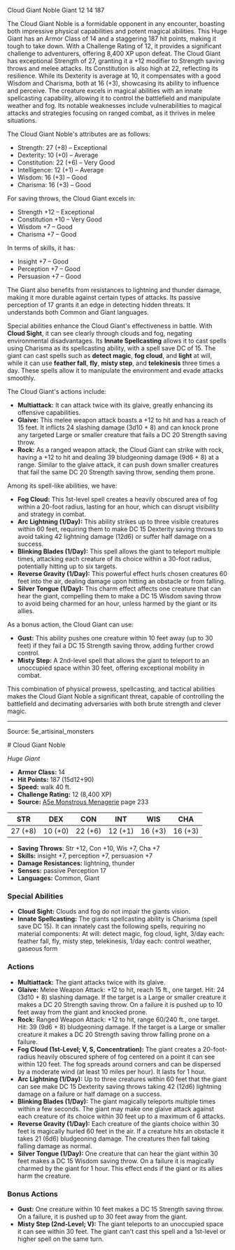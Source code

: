 <MonsterName/>Cloud Giant Noble</MonsterName>
<CreatureType/>Giant</CreatureType>
<CR/>12</CR>
<AC/>14</AC>
<HP/>187</HP>
<summary>The Cloud Giant Noble is a formidable opponent in any encounter, boasting both impressive physical capabilities and potent magical abilities. This Huge Giant has an Armor Class of 14 and a staggering 187 hit points, making it tough to take down. With a Challenge Rating of 12, it provides a significant challenge to adventurers, offering 8,400 XP upon defeat. The Cloud Giant has exceptional Strength of 27, granting it a +12 modifier to Strength saving throws and melee attacks. Its Constitution is also high at 22, reflecting its resilience. While its Dexterity is average at 10, it compensates with a good Wisdom and Charisma, both at 16 (+3), showcasing its ability to influence and perceive. The creature excels in magical abilities with an innate spellcasting capability, allowing it to control the battlefield and manipulate weather and fog. Its notable weaknesses include vulnerabilities to magical attacks and strategies focusing on ranged combat, as it thrives in melee situations.</summary>

<detail>

The Cloud Giant Noble's attributes are as follows: 
- Strength: 27 (+8) – Exceptional
- Dexterity: 10 (+0) – Average
- Constitution: 22 (+6) – Very Good
- Intelligence: 12 (+1) – Average
- Wisdom: 16 (+3) – Good
- Charisma: 16 (+3) – Good

For saving throws, the Cloud Giant excels in:
- Strength +12 – Exceptional
- Constitution +10 – Very Good
- Wisdom +7 – Good
- Charisma +7 – Good

In terms of skills, it has:
- Insight +7 – Good
- Perception +7 – Good
- Persuasion +7 – Good

The Giant also benefits from resistances to lightning and thunder damage, making it more durable against certain types of attacks. Its passive perception of 17 grants it an edge in detecting hidden threats. It understands both Common and Giant languages.

Special abilities enhance the Cloud Giant's effectiveness in battle. With **Cloud Sight**, it can see clearly through clouds and fog, negating environmental disadvantages. Its **Innate Spellcasting** allows it to cast spells using Charisma as its spellcasting ability, with a spell save DC of 15. The giant can cast spells such as **detect magic**, **fog cloud**, and **light** at will, while it can use **feather fall**, **fly**, **misty step**, and **telekinesis** three times a day. These spells allow it to manipulate the environment and evade attacks smoothly.

The Cloud Giant's actions include:
- **Multiattack:** It can attack twice with its glaive, greatly enhancing its offensive capabilities.
- **Glaive:** This melee weapon attack boasts a +12 to hit and has a reach of 15 feet. It inflicts 24 slashing damage (3d10 + 8) and can knock prone any targeted Large or smaller creature that fails a DC 20 Strength saving throw.
- **Rock:** As a ranged weapon attack, the Cloud Giant can strike with rock, having a +12 to hit and dealing 39 bludgeoning damage (9d6 + 8) at a range. Similar to the glaive attack, it can push down smaller creatures that fail the same DC 20 Strength saving throw, sending them prone.

Among its spell-like abilities, we have:
- **Fog Cloud:** This 1st-level spell creates a heavily obscured area of fog within a 20-foot radius, lasting for an hour, which can disrupt visibility and strategy in combat.
- **Arc Lightning (1/Day):** This ability strikes up to three visible creatures within 60 feet, requiring them to make DC 15 Dexterity saving throws to avoid taking 42 lightning damage (12d6) or suffer half damage on a success.
- **Blinking Blades (1/Day):** This spell allows the giant to teleport multiple times, attacking each creature of its choice within a 30-foot radius, potentially hitting up to six targets.
- **Reverse Gravity (1/Day):** This powerful effect hurls chosen creatures 60 feet into the air, dealing damage upon hitting an obstacle or from falling.
- **Silver Tongue (1/Day):** This charm effect affects one creature that can hear the giant, compelling them to make a DC 15 Wisdom saving throw to avoid being charmed for an hour, unless harmed by the giant or its allies.

As a bonus action, the Cloud Giant can use:
- **Gust:** This ability pushes one creature within 10 feet away (up to 30 feet) if they fail a DC 15 Strength saving throw, adding further crowd control.
- **Misty Step:** A 2nd-level spell that allows the giant to teleport to an unoccupied space within 30 feet, offering exceptional mobility in combat.

This combination of physical prowess, spellcasting, and tactical abilities makes the Cloud Giant Noble a significant threat, capable of controlling the battlefield and decimating adversaries with both brute strength and clever magic.</detail>



---

Source: 5e_artisinal_monsters

<statblock>
# Cloud Giant Noble

*Huge* *Giant*

- **Armor Class:** 14
- **Hit Points:** 187 (15d12+90)
- **Speed:** walk 40 ft.
- **Challenge Rating:** 12 (8,400 XP)
- **Source:** [A5e Monstrous Menagerie](https://enpublishingrpg.com/products/level-up-monstrous-menagerie-a5e) page 233

| STR | DEX | CON | INT | WIS | CHA |
| --- | --- | --- | --- | --- | --- |
| 27 (+8) | 10 (+0) | 22 (+6) | 12 (+1) | 16 (+3) | 16 (+3) |

- **Saving Throws**: Str +12, Con +10, Wis +7, Cha +7
- **Skills:** insight +7, perception +7, persuasion +7
- **Damage Resistances:** lightning, thunder
- **Senses:** passive Perception 17
- **Languages:** Common, Giant

### Special Abilities

- **Cloud Sight:** Clouds and fog do not impair the giants vision.
- **Innate Spellcasting:** The giants spellcasting ability is Charisma (spell save DC 15). It can innately cast the following spells, requiring no material components: At will: detect magic, fog cloud, light, 3/day each: feather fall, fly, misty step, telekinesis, 1/day each: control weather, gaseous form

### Actions

- **Multiattack:** The giant attacks twice with its glaive.
- **Glaive:** Melee Weapon Attack: +12 to hit, reach 15 ft., one target. Hit: 24 (3d10 + 8) slashing damage. If the target is a Large or smaller creature  it makes a DC 20 Strength saving throw. On a failure  it is pushed up to 10 feet away from the giant and knocked prone.
- **Rock:** Ranged Weapon Attack: +12 to hit, range 60/240 ft., one target. Hit: 39 (9d6 + 8) bludgeoning damage. If the target is a Large or smaller creature  it makes a DC 20 Strength saving throw  falling prone on a failure.
- **Fog Cloud (1st-Level; V, S, Concentration):** The giant creates a 20-foot-radius  heavily obscured sphere of fog centered on a point it can see within 120 feet. The fog spreads around corners and can be dispersed by a moderate wind (at least 10 miles per hour). It lasts for 1 hour.
- **Arc Lightning (1/Day):** Up to three creatures within 60 feet that the giant can see make DC 15 Dexterity saving throws  taking 42 (12d6) lightning damage on a failure or half damage on a success.
- **Blinking Blades (1/Day):** The giant magically teleports multiple times within a few seconds. The giant may make one glaive attack against each creature of its choice within 30 feet  up to a maximum of 6 attacks.
- **Reverse Gravity (1/Day):** Each creature of the giants choice within 30 feet is magically hurled 60 feet in the air. If a creature hits an obstacle  it takes 21 (6d6) bludgeoning damage. The creatures then fall  taking falling damage as normal.
- **Silver Tongue (1/Day):** One creature that can hear the giant within 30 feet makes a DC 15 Wisdom saving throw. On a failure  it is magically charmed by the giant for 1 hour. This effect ends if the giant or its allies harm the creature.

### Bonus Actions

- **Gust:** One creature within 10 feet makes a DC 15 Strength saving throw. On a failure, it is pushed up to 30 feet away from the giant.
- **Misty Step (2nd-Level; V):** The giant teleports to an unoccupied space it can see within 30 feet. The giant can't cast this spell and a 1st-level or higher spell on the same turn.


</statblock>


